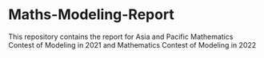 # Maths-Modeling-Report

This repository contains the report for Asia and Pacific Mathematics Contest of Modeling in 2021 and Mathematics Contest of Modeling in 2022

